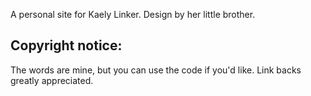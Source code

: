 A personal site for Kaely Linker. Design by her little brother.

## Copyright notice:
The words are mine, but you can use the code if you'd like. Link backs greatly appreciated.
